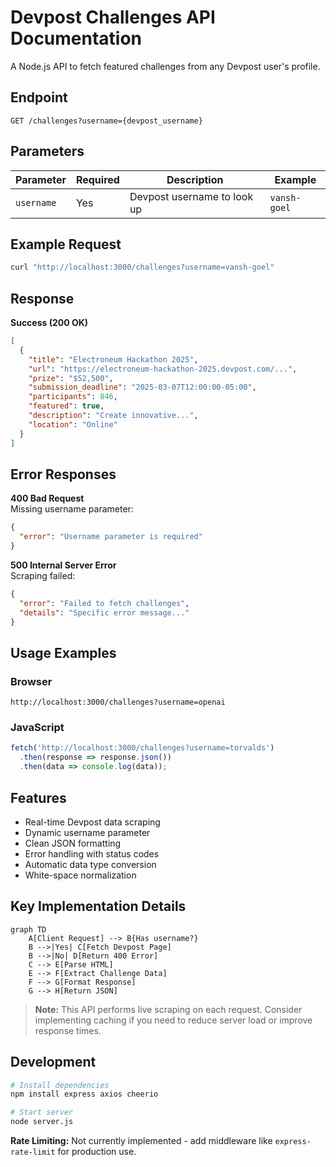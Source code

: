 # Devpost Challenges API Documentation

A Node.js API to fetch featured challenges from any Devpost user's profile.

## Endpoint

`GET /challenges?username={devpost_username}`

## Parameters

| Parameter | Required | Description                     | Example         |
|-----------|----------|---------------------------------|-----------------|
| `username`| Yes      | Devpost username to look up     | `vansh-goel`    |

## Example Request

```bash
curl "http://localhost:3000/challenges?username=vansh-goel"
```

## Response

**Success (200 OK)**
```json
[
  {
    "title": "Electroneum Hackathon 2025",
    "url": "https://electroneum-hackathon-2025.devpost.com/...",
    "prize": "$52,500",
    "submission_deadline": "2025-03-07T12:00:00-05:00",
    "participants": 846,
    "featured": true,
    "description": "Create innovative...",
    "location": "Online"
  }
]
```

## Error Responses

**400 Bad Request**  
Missing username parameter:
```json
{
  "error": "Username parameter is required"
}
```

**500 Internal Server Error**  
Scraping failed:
```json
{
  "error": "Failed to fetch challenges",
  "details": "Specific error message..."
}
```

## Usage Examples

### Browser
```
http://localhost:3000/challenges?username=openai
```

### JavaScript
```javascript
fetch('http://localhost:3000/challenges?username=torvalds')
  .then(response => response.json())
  .then(data => console.log(data));
```

## Features
- Real-time Devpost data scraping
- Dynamic username parameter
- Clean JSON formatting
- Error handling with status codes
- Automatic data type conversion
- White-space normalization

## Key Implementation Details
```mermaid
graph TD
    A[Client Request] --> B{Has username?}
    B -->|Yes| C[Fetch Devpost Page]
    B -->|No| D[Return 400 Error]
    C --> E[Parse HTML]
    E --> F[Extract Challenge Data]
    F --> G[Format Response]
    G --> H[Return JSON]
```

> **Note:** This API performs live scraping on each request. Consider implementing caching if you need to reduce server load or improve response times.

## Development
```bash
# Install dependencies
npm install express axios cheerio

# Start server
node server.js
```

**Rate Limiting:** Not currently implemented - add middleware like `express-rate-limit` for production use.
